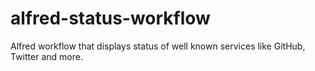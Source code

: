 # alfred-status-workflow
Alfred workflow that displays status of well known services like GitHub, Twitter and more.
